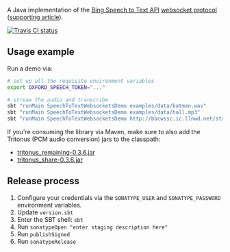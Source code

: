 A Java implementation of the [Bing Speech to Text API](https://azure.microsoft.com/en-ca/services/cognitive-services/speech/) [websocket protocol](https://docs.microsoft.com/en-us/azure/cognitive-services/speech/api-reference-rest/websocketprotocol) ([supporting article](https://www.microsoft.com/developerblog/2017/11/01/building-a-custom-spark-connector-for-near-real-time-speech-to-text-transcription/)).

[![Travis CI status](https://api.travis-ci.org/CatalystCode/SpeechToText-WebSockets-Java.svg?branch=master)](https://travis-ci.org/CatalystCode/SpeechToText-WebSockets-Java)

## Usage example ##

Run a demo via:

```sh
# set up all the requisite environment variables
export OXFORD_SPEECH_TOKEN="..."

# stream the audio and transcribe
sbt "runMain SpeechToTextWebsocketsDemo examples/data/batman.wav"
sbt "runMain SpeechToTextWebsocketsDemo examples/data/hall.mp3"
sbt "runMain SpeechToTextWebsocketsDemo http://bbcwssc.ic.llnwd.net/stream/bbcwssc_mp1_ws-einws en-US .mp3"
```

If you're consuming the library via Maven, make sure to also add the Tritonus (PCM audio conversion) jars to the classpath:
- [tritonus_remaining-0.3.6.jar](https://github.com/CatalystCode/SpeechToText-WebSockets-Java/raw/master/lib/tritonus_remaining-0.3.6.jar)
- [tritonus_share-0.3.6.jar](https://github.com/CatalystCode/SpeechToText-WebSockets-Java/raw/master/lib/tritonus_share-0.3.6.jar)

## Release process ##

1. Configure your credentials via the `SONATYPE_USER` and `SONATYPE_PASSWORD` environment variables.
2. Update `version.sbt`
3. Enter the SBT shell: `sbt`
4. Run `sonatypeOpen "enter staging description here"`
5. Run `publishSigned`
6. Run `sonatypeRelease`
